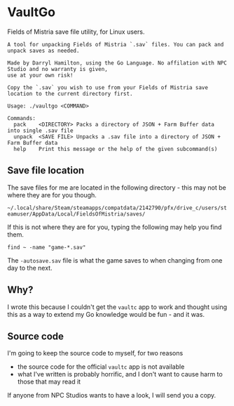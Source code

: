 # VaultGo
Fields of Mistria save file utility, for Linux users.

```
A tool for unpacking Fields of Mistria `.sav` files. You can pack and unpack saves as needed.

Made by Darryl Hamilton, using the Go Language. No affilation with NPC Studio and no warranty is given,
use at your own risk!

Copy the `.sav` you wish to use from your Fields of Mistria save location to the current directory first.

Usage: ./vaultgo <COMMAND>

Commands:
  pack    <DIRECTORY> Packs a directory of JSON + Farm Buffer data into single .sav file
  unpack  <SAVE FILE> Unpacks a .sav file into a directory of JSON + Farm Buffer data
  help    Print this message or the help of the given subcommand(s)
```

## Save file location
The save files for me are located in the following directory - this may not be where they are for you though.

`~/.local/share/Steam/steamapps/compatdata/2142790/pfx/drive_c/users/steamuser/AppData/Local/FieldsOfMistria/saves/`

If this is not where they are for you, typing the following may help you find them.

`find ~ -name "game-*.sav"`

The `-autosave.sav` file is what the game saves to when changing from one day to the next.

## Why?

I wrote this because I couldn't get the `vaultc` app to work and thought using this as a way to extend my Go
knowledge would be fun - and it was.

## Source code

I'm going to keep the source code to myself, for two reasons
 - the source code for the official `vaultc` app is not available
 - what I've written is probably horrific, and I don't want to cause harm to those that may read it

If anyone from NPC Studios wants to have a look, I will send you a copy.
